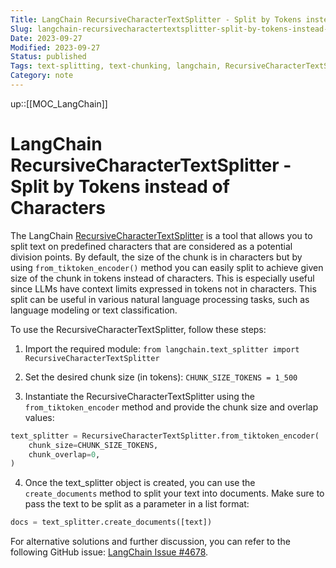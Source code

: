 ```yaml
---
Title: LangChain RecursiveCharacterTextSplitter - Split by Tokens instead of characters
Slug: langchain-recursivecharactertextsplitter-split-by-tokens-instead-of-characters
Date: 2023-09-27
Modified: 2023-09-27
Status: published
Tags: text-splitting, text-chunking, langchain, RecursiveCharacterTextSplitter, Tokens, Characters, natural-language-processing, language-modeling, chunk-size 
Category: note
---
```

up::[[MOC_LangChain]]

# LangChain RecursiveCharacterTextSplitter - Split by Tokens instead of Characters

The LangChain [RecursiveCharacterTextSplitter](https://python.langchain.com/docs/modules/data_connection/document_transformers/text_splitters/recursive_text_splitter) is a tool that allows you to split text on predefined characters that are considered as a potential division points. By default, the size of the chunk is in characters but by using `from_tiktoken_encoder()` method you can easily split to achieve given size of the chunk in tokens instead of characters. This is especially useful since LLMs have context limits expressed in tokens not in characters. This split can be useful in various natural language processing tasks, such as language modeling or text classification.

To use the RecursiveCharacterTextSplitter, follow these steps:

1. Import the required module: `from langchain.text_splitter import RecursiveCharacterTextSplitter`

2. Set the desired chunk size (in tokens): `CHUNK_SIZE_TOKENS = 1_500`

3. Instantiate the RecursiveCharacterTextSplitter using the `from_tiktoken_encoder` method and provide the chunk size and overlap values:

```python
text_splitter = RecursiveCharacterTextSplitter.from_tiktoken_encoder(
    chunk_size=CHUNK_SIZE_TOKENS,
    chunk_overlap=0,
)
```

4. Once the text_splitter object is created, you can use the `create_documents` method to split your text into documents. Make sure to pass the text to be split as a parameter in a list format:

```python
docs = text_splitter.create_documents([text])
```

For alternative solutions and further discussion, you can refer to the following GitHub issue: [LangChain Issue #4678](https://github.com/langchain-ai/langchain/issues/4678#issuecomment-1704305645).
